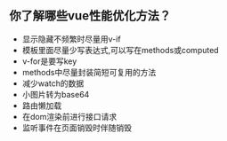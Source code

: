 ## 你了解哪些vue性能优化方法？
- 显示隐藏不频繁时尽量用v-if
- 模板里面尽量少写表达式,可以写在methods或computed
- v-for是要写key
- methods中尽量封装简短可复用的方法
- 减少watch的数据
- 小图片转为base64
- 路由懒加载
- 在dom渲染前进行接口请求
- 监听事件在页面销毁时伴随销毁